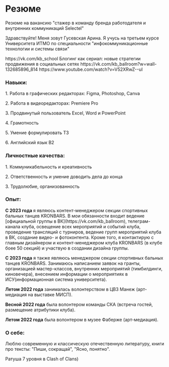 # Резюме
<p>Резюме на вакансию "стажер в команду бренда работодателя и внутренних коммуникаций Selectel"</p>
<p>Здравствуйте! Меня зовут Гусевская Арина. Я учусь на третьем курсе Университета ИТМО по специальности "инфокоммуникационные технологии и системы связи"</p>
https://vk.com/kb_school
Блогинг как сериал: новые стратегии продвижения в социальных сетях
https://vk.com/kb_ballroom?w=wall-132685896_814
https://www.youtube.com/watch?v=V52XRwZ--uI
<p><h3>Навыки:</h3></p>
<p>1. Работа в графических редакторах: Figma, Photoshop, Canva</p>
<p>2. Работа в видеоредакторах: Premiere Pro</p>
<p>3. Продвинутый пользователь Excel, Word и PowerPoint</p>
<p>4. Грамотность</p>
<p>5. Умение формулировать ТЗ</p>
<p>6. Английский язык B2</p>
<p><h3>Личностные качества:</h3></p>
<p>1. Коммуникабельность и креативность
<p>2. Ответственность и умение доводить дела до конца
<p>3. Трудолюбие, организованность
<p><h3>Опыт:</h3></p>
<p><b>С 2023 года </b>я являюсь контент-менеджером секции спортивных бальных танцев KRONBARS. В мои обязанности входит ведение [официальной группы в ВК](https://vk.com/kb_ballroom), телеграм-канала клуба, освещение всех мероприятий и событий клуба, проведение трансляций с турниров, ведение групп мероприятий клуба в ВК, создание видео- и фотоконтента. Кроме того, я контактирую с главным дизайнером и контент-менеджером клуба KRONBARS (в клубе боее 50 секций) и участвую в создании дизайна группы. </p>
<p><b>С 2023 года</b> я также являюсь менеджером секции спортивных бальных танцев KRONBARS. Занимаюсь написанием заявок на гранты, организацией мастер-классов, внутренних мероприятий (тимбилдинги, киновечера), внесением информации о мероприятиях в ИСУ(информационная система университета).</p>
<p><b>Летом 2022 года</b> занималась волонтерством в ЦВЗ Манеж (арт-медиация на выставке МИСП).
<p><b>Весной 2022 года</b> была волонтером команды СКА (встреча гостей, размещение атрибутики клуба).
<p><b>Летом 2022 года</b> была волонтером в музее Фаберже (арт-медиация).
<p><h3>О себе:</h3>
<p>Люблю современную и классическую отечественную литературу, книги про тексты: "Пиши, сокращай", "Ясно, понятно".
<p>Ратуша 7 уровня в Clash of Clans)
